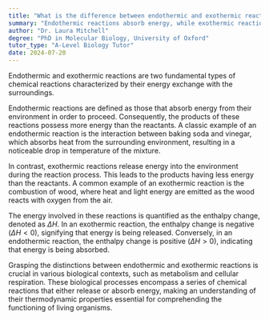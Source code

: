 ```yaml
---
title: "What is the difference between endothermic and exothermic reactions?"
summary: "Endothermic reactions absorb energy, while exothermic reactions release energy."
author: "Dr. Laura Mitchell"
degree: "PhD in Molecular Biology, University of Oxford"
tutor_type: "A-Level Biology Tutor"
date: 2024-07-20
---
```


Endothermic and exothermic reactions are two fundamental types of chemical reactions characterized by their energy exchange with the surroundings.

Endothermic reactions are defined as those that absorb energy from their environment in order to proceed. Consequently, the products of these reactions possess more energy than the reactants. A classic example of an endothermic reaction is the interaction between baking soda and vinegar, which absorbs heat from the surrounding environment, resulting in a noticeable drop in temperature of the mixture.

In contrast, exothermic reactions release energy into the environment during the reaction process. This leads to the products having less energy than the reactants. A common example of an exothermic reaction is the combustion of wood, where heat and light energy are emitted as the wood reacts with oxygen from the air.

The energy involved in these reactions is quantified as the enthalpy change, denoted as $\Delta H$. In an exothermic reaction, the enthalpy change is negative ($\Delta H < 0$), signifying that energy is being released. Conversely, in an endothermic reaction, the enthalpy change is positive ($\Delta H > 0$), indicating that energy is being absorbed.

Grasping the distinctions between endothermic and exothermic reactions is crucial in various biological contexts, such as metabolism and cellular respiration. These biological processes encompass a series of chemical reactions that either release or absorb energy, making an understanding of their thermodynamic properties essential for comprehending the functioning of living organisms.
    